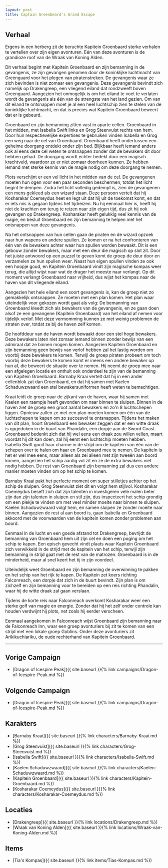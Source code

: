 ```yaml
---
layout: post
title: Captain Greenbeard's Grand Escape
---
```


## Verhaal
Ergens in een herberg zit de beruchte Kapitein Groenbaard sterke verhalen te vertellen over zijn eigen avonturen. Eén van deze avonturen is de grandioze roof van de Wraak van Koning Alden.

Dit verhaal begint met Kapitein Groenbaard en zijn bemanning in de gevangenis, ze zijn gevangen genomen door de koninklijke luchtmacht van Greenguard voor het plegen van piratenstreken. De gevangenis waar ze zich bevinden is niet zomaar een gevangenis. Deze gevangenis bevindt zich namelijk op Drakengreep, een vliegend eiland dat rondzweeft boven Greenguard. Aangezien het onmogelijk is om het eiland te voet te verlaten wordt de gevangenis als één van de strengste van het land gezien. Om van dit eiland te ontsnappen moet je al een heel luchtschip zien te stelen van de koninklijke luchtmacht, en dat is precies wat Kapitein Groenbaard beweert dat er is gebeurd.

Groenbaard en zijn bemanning zitten vast in aparte cellen. Groenbaard in het midden, met Isabella Swift links en Grog Steenvuist rechts van hem. Door hun respectievelijke expertises te gebruiken vinden Isabella en Grog een weg naar de cel van Groenbaard. Groenbaard heeft ondertussen een geheime doorgang ontdekt onder zijn bed. Blijkbaar heeft iemand anders ook al eens deze cel weten te ontsnappen zonder dat de bewakers dit door hebben gehad. De doorgang wordt echter bedekt door een magisch krachtveld, waardoor ze er niet zomaar doorheen kunnen. Ze hebben iemand met sterke kennis van de magie nodig om deze doorgang te nemen.

Plots verschijnt er een vel licht in het midden van de cel. De gevangenen moeten hun ogen voor een paar seconden beschermen, totdat het licht begint te dempen. Zodra het licht volledig gedempt is, zien de gevangenen een mens gekleed als een wizard staan. Deze persoon vertelt dat hij Kosharakar Coemeydus heet en legt uit dat hij uit de toekomst komt, en dat er iets mis is gegaan tijdens het tijdreizen. Nu hij eenmaal hier is, heeft hij niet de krachten om terug te reizen naar zijn eigen tijd, dus zit hij ook gevangen op Drakengreep. Kosharakar heeft gelukkig veel kennis van de magie, en besluit Groenbaard en zijn bemanning te helpen met het ontsnappen van deze gevangenis.

Na het ontsnappen van hun cellen gaan de piraten en de wizard opzoek naar hun wapens en andere spullen. Ze komen er na het confronteren van één van de bewakers achter waar hun spullen worden bewaakt. Dit is een gebouw zonder bewakers, maar met een deur die magisch op slot zit. Door het juiste antwoord op een puzzel te geven komt de groep de deur door en verzamelen ze hun spullen weer. Naast hun eigen spullen vinden ze ook een hoopje goud, en Kapitein Groenbaard vindt zijn magische kompas weer terug, die altijd wijst naar wat de drager het meeste naar verlangt. Op dit moment verlangt Groenbaard naar vrijheid, dus wijst het kompas naar de haven van dit vliegende eiland.

Aangezien het hele eiland een soort gevangenis is, kan de groep niet zo gemakkelijk ontsnappen. Ze moeten met een plan komen. Het plan waar uiteindelijk voor gekozen wordt gaat als volg: De bemanning van Groenbaard kleedt zich als bewakers van de gevangenis, en ze gaan doen alsof ze een gevangene (Kapitein Groenbaard) van het eiland af nemen voor tijdelijk verlof. Met deze vermomming kunnen ze met weinig problemen de straten over, totdat ze bij de haven zelf komen.

De hoofddeur van de haven wordt bewaakt door een stel hoge bewakers. Deze bewakers laten niet zomaar iemand binnen zonder bewijs van een admiraal dat ze binnen mogen komen. Aangezien Kapitein Groenbaard en zijn bemanning geen bewijs van verlof hebben zal het lastig worden om voorbij deze bewakers te komen. Terwijl de groep piraten probeert om toch voorbij deze bewakers te komen komt er ineens een andere bewaker op hun af, die beweert de situatie over te nemen. Hij neemt de groep mee naar een afgelegen locatie en onthult ook onderdeel te zijn van de bemanning van Kapitein Groenbaard. Barnaby Kraai vertelt dat hij in een ander cellenblok zat dan Groenbaard, en dat hij samen met Kaelen Schaduwzwaard een stel bewakersuniformen heeft weten te bemachtigen.

Kraai leidt de groep naar de zijkant van de haven, waar hij samen met Kaelen een raampje heeft gevonden om naar binnen te sluipen. Binnen in de haven ziet de groep een groot aantal bewakers en zo'n 8 luchtschepen liggen. Opnieuw zullen ze met een plan moeten komen om één van de luchtschepen te kapen om zo succesvol te ontsnappen. Tijdens het maken van dit plan, hoort Groenbaard een bewaker zeggen dat er een witte draak is opgedoken in de buurt van Phandalin, een dorpje aan de Sword Coast. Groenbaard bedenkt zich dat hij wel eens een draak zou willen vellen, maart voordat hij dit kan doen, zal hij eerst een luchtschip moeten hebben. Isabella Swift gooit haar charme in de strijd om de kapitein van één van de schepen over te halen om haar en Groenbaard mee te nemen. De kapitein is het er wel mee eens, maar alleen als zei alleen met zijn tweeën aan boord komen, aangezien het schip aardig vol zit en ze de extra bewakers niet nodig hebben. De rest van Groenbaard zijn bemanning zal dus een andere manier moeten vinden om op het schip te komen.

Barnaby Kraai pakt het perfecte moment om super stilletjes achter op het schip de sluipen. Grog Steenvuist ziet dit en volgt hem stijlvol. Kosharakar Coemeydus beseft zich dat zijn talenten in investigeren vele malen beter zijn dan zijn talenten in sluipen en stil zijn, dus inspecteert het schip grondig om een plekje te vinden om met veel minder moeite naar binnen te sluipen. Kaelen Schaduwzwaard volgt hem, en samen sluipen ze zonder moeite naar binnen. Aangezien de rest al aan boord is, gaan Isabella en Groenbaard akkoord met de voorwaarden van de kapitein komen zonder problemen aan boord.

Eenmaal in de lucht en een goede afstand tot Drakengreep, bevrijdt de bemanning van Groenbaard hem uit zijn cel en doen een poging om het schip te kapen. Een episch gevecht vindt plaats waar Kapitein Groenbaard zich verwikkeld in de strijd met de kapitein van het schip, terwijl zijn bemanning in strijd gaat met de rest van de matrozen. Groenbaard is in de minderheid, maar al snel keert het tij in zijn voordeel.

Uiteindelijk weet Groenbaard en zijn bemanning de overwinning te pakken en het schip van het rijk te kapen. De Kapitein zet koers richting Falconreach, een dorpje dat zich in de buurt bevindt. Zijn plan is om zichzelf en zijn bemanning voor te bereiden op een reis richting Phandalin, waar hij de witte draak zal gaan verslaan.

Tijdens de korte reis naar Falconreach overkomt Kosharakar weer een sterke golf van magie en energie. Zonder dat hij het zelf onder controle kan houden verdwijnt hij plots, net zoals hij eerder verscheen.

Eenmaal aangekomen in Falconreach wijst Groenbaard zijn bemanning naar de Falconreach Inn, waar een groep avonturiers bij zit te komen van een strijd met een lokale groep Goblins. Onder deze avonturiers zit Arikikuchiariku, de oude rechterhand van Kapitein Groenbaard.

---

## Vorige Campaign
* [Dragon of Icespire Peak]({{ site.baseurl }}{% link campaigns/Dragon-of-Icespire-Peak.md %})

## Volgende Campaign
* [Dragon of Icespire Peak]({{ site.baseurl }}{% link campaigns/Dragon-of-Icespire-Peak.md %})

## Karakters
* [Barnaby Kraai]({{ site.baseurl }}{% link characters/Barnaby-Kraai.md %})
* [Grog Steenvuist]({{ site.baseurl }}{% link characters/Grog-Steenvuist.md %})
* [Isabella Swift]({{ site.baseurl }}{% link characters/Isabella-Swift.md %})
* [Kaelen Schaduwzwaard]({{ site.baseurl }}{% link characters/Kaelen-Schaduwzwaard.md %})
* [Kapitein Groenbaard]({{ site.baseurl }}{% link characters/Kapitein-Groenbaard.md %})
* [Kosharakar Coemeydus]({{ site.baseurl }}{% link characters/Kosharakar-Coemeydus.md %})

## Locaties
* [Drakengreep]({{ site.baseurl }}{% link locations/Drakengreep.md %})
* [Wraak van Koning Alden]({{ site.baseurl }}{% link locations/Wraak-van-Koning-Alden.md %})

## Items
* [Tia's Kompas]({{ site.baseurl }}{% link items/Tias-Kompas.md %})
